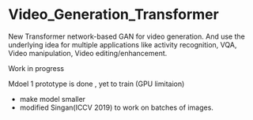 # Video_Generation_Transformer
 New Transformer network-based GAN for video generation. And use the underlying idea for multiple applications like activity recognition, VQA, Video manipulation, Video editing/enhancement.
 
 Work in progress
 
 Mdoel 1 prototype is done , yet to train (GPU limitaion)
 - make model smaller
 - modified Singan(ICCV 2019) to work on batches of images.
